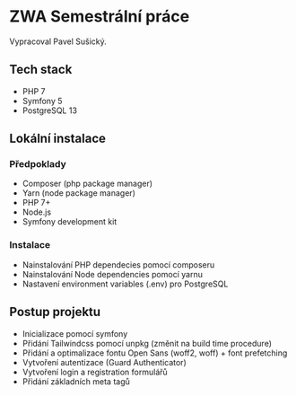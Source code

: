 # ZWA Semestrální práce
Vypracoval Pavel Sušický.

## Tech stack
- PHP 7
- Symfony 5
- PostgreSQL 13

## Lokální instalace

### Předpoklady

- Composer (php package manager)
- Yarn (node package manager)
- PHP 7+
- Node.js
- Symfony development kit

### Instalace

- Nainstalování PHP dependecies pomocí composeru
- Nainstalování Node dependencies pomocí yarnu
- Nastavení environment variables (.env) pro PostgreSQL

## Postup projektu

- Inicializace pomocí symfony
- Přidání Tailwindcss pomocí unpkg (změnit na build time procedure)
- Přidání a optimalizace fontu Open Sans (woff2, woff) + font prefetching
- Vytvoření autentizace (Guard Authenticator)
- Vytvoření login a registration formulářů
- Přidání základních meta tagů
